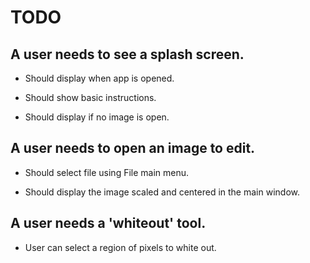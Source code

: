 TODO
====


A user needs to see a splash screen.
----------------------------------

* Should display when app is opened.

* Should show basic instructions.

* Should display if no image is open.




A user needs to open an image to edit.
--------------------------------------

* Should select file using File main menu.

* Should display the image scaled and centered in the main window.



A user needs a 'whiteout' tool.
-------------------------------

* User can select a region of pixels to white out.

